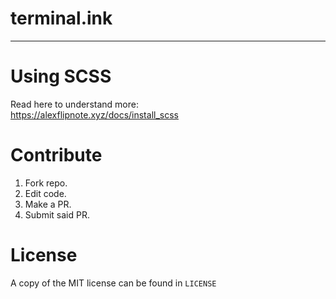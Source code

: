 # terminal.ink
---
# Using SCSS
Read here to understand more:<br>
https://alexflipnote.xyz/docs/install_scss

# Contribute
1. Fork repo.
2. Edit code.
3. Make a PR.
4. Submit said PR.

# License
A copy of the MIT license can be found in `LICENSE`
